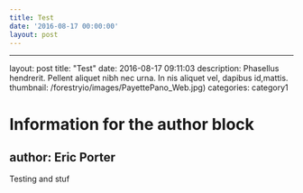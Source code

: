 ```yaml
---
title: Test
date: '2016-08-17 00:00:00'
layout: post
---
```

---
layout: post
title:  "Test"
date:   2016-08-17 09:11:03
description: Phasellus hendrerit. Pellent aliquet nibh nec urna. In nis aliquet vel, dapibus id,mattis.
thumbnail: /forestryio/images/PayettePano_Web.jpg)
categories: category1

# Information for the author block
author: Eric Porter
---

Testing and stuf